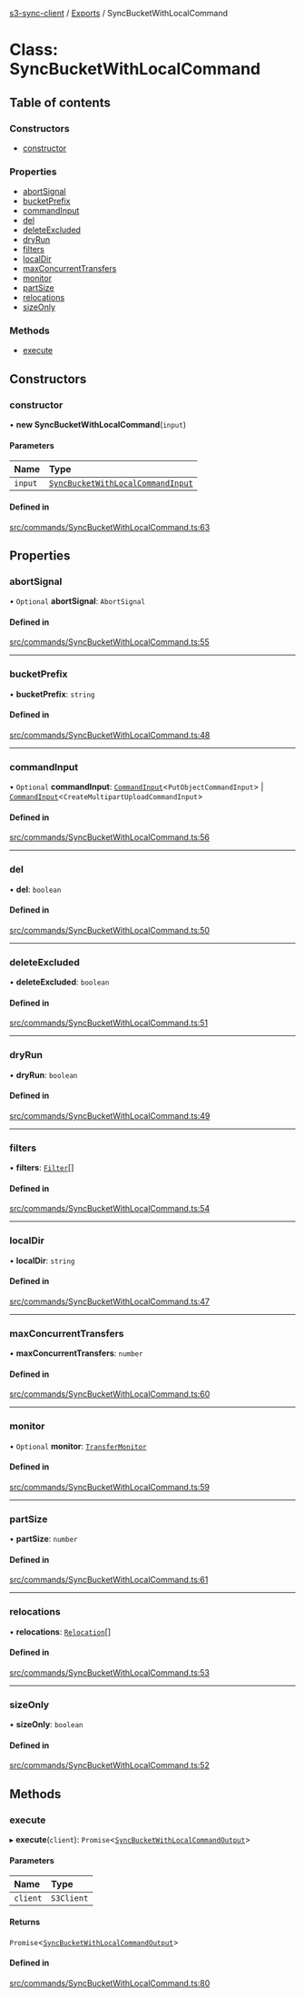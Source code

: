 [s3-sync-client](../README.md) / [Exports](../modules.md) / SyncBucketWithLocalCommand

# Class: SyncBucketWithLocalCommand

## Table of contents

### Constructors

- [constructor](SyncBucketWithLocalCommand.md#constructor)

### Properties

- [abortSignal](SyncBucketWithLocalCommand.md#abortsignal)
- [bucketPrefix](SyncBucketWithLocalCommand.md#bucketprefix)
- [commandInput](SyncBucketWithLocalCommand.md#commandinput)
- [del](SyncBucketWithLocalCommand.md#del)
- [deleteExcluded](SyncBucketWithLocalCommand.md#deleteexcluded)
- [dryRun](SyncBucketWithLocalCommand.md#dryrun)
- [filters](SyncBucketWithLocalCommand.md#filters)
- [localDir](SyncBucketWithLocalCommand.md#localdir)
- [maxConcurrentTransfers](SyncBucketWithLocalCommand.md#maxconcurrenttransfers)
- [monitor](SyncBucketWithLocalCommand.md#monitor)
- [partSize](SyncBucketWithLocalCommand.md#partsize)
- [relocations](SyncBucketWithLocalCommand.md#relocations)
- [sizeOnly](SyncBucketWithLocalCommand.md#sizeonly)

### Methods

- [execute](SyncBucketWithLocalCommand.md#execute)

## Constructors

### constructor

• **new SyncBucketWithLocalCommand**(`input`)

#### Parameters

| Name | Type |
| :------ | :------ |
| `input` | [`SyncBucketWithLocalCommandInput`](../modules.md#syncbucketwithlocalcommandinput) |

#### Defined in

[src/commands/SyncBucketWithLocalCommand.ts:63](https://github.com/jeanbmar/s3-sync-client/blob/8c597d9/src/commands/SyncBucketWithLocalCommand.ts#L63)

## Properties

### abortSignal

• `Optional` **abortSignal**: `AbortSignal`

#### Defined in

[src/commands/SyncBucketWithLocalCommand.ts:55](https://github.com/jeanbmar/s3-sync-client/blob/8c597d9/src/commands/SyncBucketWithLocalCommand.ts#L55)

___

### bucketPrefix

• **bucketPrefix**: `string`

#### Defined in

[src/commands/SyncBucketWithLocalCommand.ts:48](https://github.com/jeanbmar/s3-sync-client/blob/8c597d9/src/commands/SyncBucketWithLocalCommand.ts#L48)

___

### commandInput

• `Optional` **commandInput**: [`CommandInput`](../modules.md#commandinput)<`PutObjectCommandInput`\> \| [`CommandInput`](../modules.md#commandinput)<`CreateMultipartUploadCommandInput`\>

#### Defined in

[src/commands/SyncBucketWithLocalCommand.ts:56](https://github.com/jeanbmar/s3-sync-client/blob/8c597d9/src/commands/SyncBucketWithLocalCommand.ts#L56)

___

### del

• **del**: `boolean`

#### Defined in

[src/commands/SyncBucketWithLocalCommand.ts:50](https://github.com/jeanbmar/s3-sync-client/blob/8c597d9/src/commands/SyncBucketWithLocalCommand.ts#L50)

___

### deleteExcluded

• **deleteExcluded**: `boolean`

#### Defined in

[src/commands/SyncBucketWithLocalCommand.ts:51](https://github.com/jeanbmar/s3-sync-client/blob/8c597d9/src/commands/SyncBucketWithLocalCommand.ts#L51)

___

### dryRun

• **dryRun**: `boolean`

#### Defined in

[src/commands/SyncBucketWithLocalCommand.ts:49](https://github.com/jeanbmar/s3-sync-client/blob/8c597d9/src/commands/SyncBucketWithLocalCommand.ts#L49)

___

### filters

• **filters**: [`Filter`](../modules.md#filter)[]

#### Defined in

[src/commands/SyncBucketWithLocalCommand.ts:54](https://github.com/jeanbmar/s3-sync-client/blob/8c597d9/src/commands/SyncBucketWithLocalCommand.ts#L54)

___

### localDir

• **localDir**: `string`

#### Defined in

[src/commands/SyncBucketWithLocalCommand.ts:47](https://github.com/jeanbmar/s3-sync-client/blob/8c597d9/src/commands/SyncBucketWithLocalCommand.ts#L47)

___

### maxConcurrentTransfers

• **maxConcurrentTransfers**: `number`

#### Defined in

[src/commands/SyncBucketWithLocalCommand.ts:60](https://github.com/jeanbmar/s3-sync-client/blob/8c597d9/src/commands/SyncBucketWithLocalCommand.ts#L60)

___

### monitor

• `Optional` **monitor**: [`TransferMonitor`](TransferMonitor.md)

#### Defined in

[src/commands/SyncBucketWithLocalCommand.ts:59](https://github.com/jeanbmar/s3-sync-client/blob/8c597d9/src/commands/SyncBucketWithLocalCommand.ts#L59)

___

### partSize

• **partSize**: `number`

#### Defined in

[src/commands/SyncBucketWithLocalCommand.ts:61](https://github.com/jeanbmar/s3-sync-client/blob/8c597d9/src/commands/SyncBucketWithLocalCommand.ts#L61)

___

### relocations

• **relocations**: [`Relocation`](../modules.md#relocation)[]

#### Defined in

[src/commands/SyncBucketWithLocalCommand.ts:53](https://github.com/jeanbmar/s3-sync-client/blob/8c597d9/src/commands/SyncBucketWithLocalCommand.ts#L53)

___

### sizeOnly

• **sizeOnly**: `boolean`

#### Defined in

[src/commands/SyncBucketWithLocalCommand.ts:52](https://github.com/jeanbmar/s3-sync-client/blob/8c597d9/src/commands/SyncBucketWithLocalCommand.ts#L52)

## Methods

### execute

▸ **execute**(`client`): `Promise`<[`SyncBucketWithLocalCommandOutput`](../modules.md#syncbucketwithlocalcommandoutput)\>

#### Parameters

| Name | Type |
| :------ | :------ |
| `client` | `S3Client` |

#### Returns

`Promise`<[`SyncBucketWithLocalCommandOutput`](../modules.md#syncbucketwithlocalcommandoutput)\>

#### Defined in

[src/commands/SyncBucketWithLocalCommand.ts:80](https://github.com/jeanbmar/s3-sync-client/blob/8c597d9/src/commands/SyncBucketWithLocalCommand.ts#L80)
